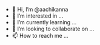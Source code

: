 - 👋 Hi, I’m @aachikanna
- 👀 I’m interested in ...
- 🌱 I’m currently learning ...
- 💞️ I’m looking to collaborate on ...
- 📫 How to reach me ...

<!---
aachikanna/aachikanna is a ✨ special ✨ repository because its `README.md` (this file) appears on your GitHub profile.
You can click the Preview link to take a look at your changes.
--->

